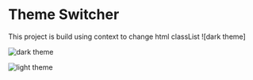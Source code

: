 # Theme Switcher

This project is build using context to change html classList ![dark theme] 


![dark theme](https://github.com/Dnyaneshwarkangude/React-Projects/assets/100485026/78cfd394-7be3-4204-a03d-c86b87da6212)


![light theme](https://github.com/Dnyaneshwarkangude/React-Projects/assets/100485026/602310e3-89aa-4ea5-ada6-01c918dd414d)

